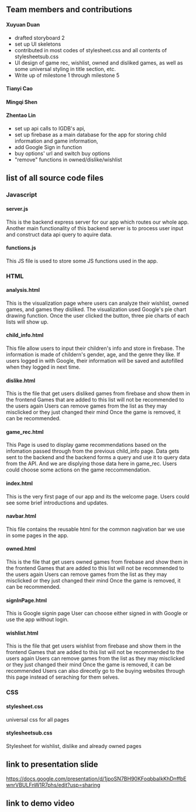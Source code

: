 ## Team members and contributions 
#### Xuyuan Duan
- drafted storyboard 2
- set up UI skeletons
- contributed in most codes of stylesheet.css and all contents of stylesheetsub.css
- UI design of game rec, wishlist, owned and disliked games, as well as some universal styling in title section, etc.
- Write up of milestone 1 through milestone 5
#### Tianyi Cao
#### Mingqi Shen
#### Zhentao Lin  
- set up api calls to IGDB's api, 
- set up firebase as a main database for the app for storing child information and game information, 
- add Google Sign in function 
- buy options' url and switch buy options 
- "remove" functions in owned/dislike/wishlist


## list of all source code files
### Javascript 
#### server.js
This is the backend express server for our app which routes our whole app. Another main functionality of this backend server is to process user input and construct data api query to aquire data. 
#### functions.js 
This JS file is used to store some JS functions used in the app. 

### HTML 
#### analysis.html	
This is the visualization page where users can analyze their wishlist, owned games, and games they disliked.
The visualization used Google's pie chart drawing function.
Once the user clicked the button, three pie charts of each lists will show up.
#### child_info.html
This file allow users to input their children's info and store in firebase.
The information is made of childern's gender, age, and the genre they like.
If users logged in with Google, their information will be saved and autofilled 
when they logged in next time.
#### dislike.html
This is the file that get users disliked games from firebase and show them in the frontend
Games that are added to this list will not be recommended to the users again
Users can remove games from the list as they may misclicked or they just changed their mind
Once the game is removed, it can be recommended. 
#### game_rec.html	
This Page is used to display game recommendations based on the infomation passed through from the
previous child_info page. Data gets sent to the backend and the backend forms a query and use it
to query data from the API. And we are displying those data here in game_rec. Users could choose
some actions on the game reccommendation.
#### index.html	
This is the very first page of our app and its the welcome page. Users could see some brief introductions and updates.
#### navbar.html	
This file contains the reusable html for the common nagivation bar we use in some pages in the app.
#### owned.html	
This is the file that get users owned games from firebase and show them in the frontend
Games that are added to this list will not be recommended to the users again
Users can remove games from the list as they may misclicked or they just changed their mind
Once the game is removed, it can be recommended. 
#### signInPage.html	
This is Google signin page
User can choose either signed in with Google or use the app without login. 
#### wishlist.html
This is the file that get users wishlist from firebase and show them in the frontend
Games that are added to this list will not be recommended to the users again
Users can remove games from the list as they may misclicked or they just changed their mind
Once the game is removed, it can be recommended
Users can also direcetly go to the buying websites through this page instead of seraching for them selves. 

### CSS
#### stylesheet.css	
universal css for all pages
#### stylesheetsub.css
Stylesheet for wishlist, dislike and already owned pages

## link to presentation slide 
https://docs.google.com/presentation/d/1jpoSN7BH90KFoqbbaIkKhDnffbEwnrVBULFnW1R7phs/edit?usp=sharing
## link to demo video
